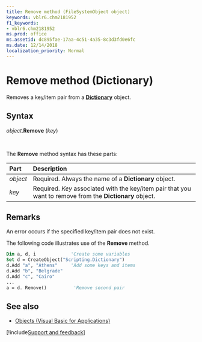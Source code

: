 ```yaml
---
title: Remove method (FileSystemObject object)
keywords: vblr6.chm2181952
f1_keywords:
- vblr6.chm2181952
ms.prod: office
ms.assetid: dc895fae-17aa-4c51-4a35-8c3d3fd0e6fc
ms.date: 12/14/2018
localization_priority: Normal
---
```



# Remove method (Dictionary)

Removes a key/item pair from a **[Dictionary](dictionary-object.md)** object.

## Syntax

_object_.**Remove** (_key_)

<br/>

The **Remove** method syntax has these parts:

|Part|Description|
|:-----|:-----|
| _object_|Required. Always the name of a **Dictionary** object.|
| _key_|Required. _Key_ associated with the key/item pair that you want to remove from the **Dictionary** object.|

## Remarks

An error occurs if the specified key/item pair does not exist.

The following code illustrates use of the **Remove** method.

```vb
Dim a, d, i             'Create some variables
Set d = CreateObject("Scripting.Dictionary")
d.Add "a", "Athens"     'Add some keys and items
d.Add "b", "Belgrade"
d.Add "c", "Cairo"
...
a = d. Remove()          'Remove second pair

```

## See also

- [Objects (Visual Basic for Applications)](../objects-visual-basic-for-applications.md)

[!include[Support and feedback](~/includes/feedback-boilerplate.md)]
